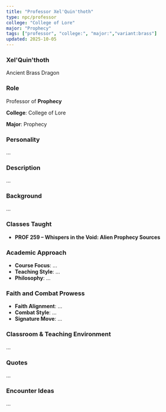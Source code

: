 ```yaml
---
title: "Professor Xel'Quin'thoth"
type: npc/professor
college: "College of Lore"
major: "Prophecy"
tags: ["professor", "college:", "major:","variant:brass"]
updated: 2025-10-05
---
```

### Xel'Quin'thoth

Ancient Brass Dragon

### Role

Professor of **Prophecy**

**College**: College of Lore

**Major**: Prophecy

### Personality

...

### Description

...

### Background

...

### Classes Taught

- **PROF 259 – Whispers in the Void: Alien Prophecy Sources**

### Academic Approach

- **Course Focus**: ...
- **Teaching Style**: ...
- **Philosophy**: ...

### Faith and Combat Prowess

- **Faith Alignment**: ...
- **Combat Style**: ...
- **Signature Move**: ...

### Classroom & Teaching Environment

...

### Quotes

...

### Encounter Ideas

...
